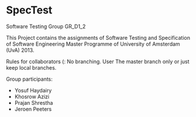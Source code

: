 SpecTest
========

Software Testing Group GR_D1_2

This Project contains the assignments of Software Testing and Specification of Software Engineering Master Programme of University of Amsterdam (UvA) 2013.

Rules for collaborators (:
No branching. User The master branch only or just keep local branches.

Group participants:

- Yosuf Haydairy
- Khosrow Azizi
- Prajan Shrestha
- Jeroen Peeters
